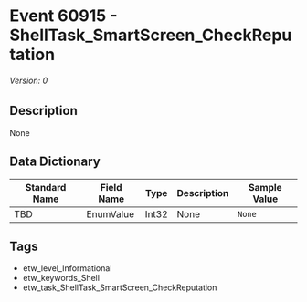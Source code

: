 # Event 60915 - ShellTask_SmartScreen_CheckReputation
###### Version: 0

## Description
None

## Data Dictionary
|Standard Name|Field Name|Type|Description|Sample Value|
|---|---|---|---|---|
|TBD|EnumValue|Int32|None|`None`|

## Tags
* etw_level_Informational
* etw_keywords_Shell
* etw_task_ShellTask_SmartScreen_CheckReputation